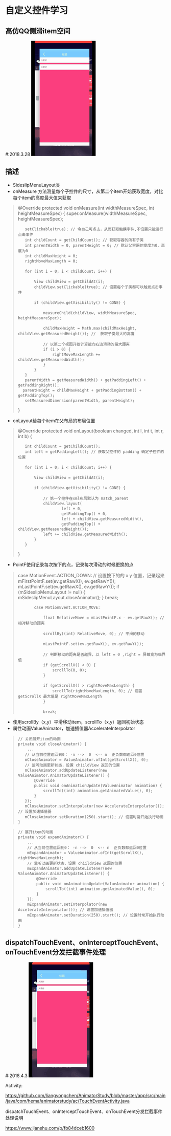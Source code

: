 自定义控件学习
======
## 高仿QQ侧滑item空间
#:2018.3.28
 ![](art/SideslipMenuLayout.gif)
## 描述

- SideslipMenuLayout类
- onMeasure 方法测量每个子控件的尺寸，从第二个item开始获取宽度，对比每个item的高度最大值来获取
>    @Override
>    protected void onMeasure(int widthMeasureSpec, int heightMeasureSpec) {
>        super.onMeasure(widthMeasureSpec, heightMeasureSpec);
>
>        setClickable(true); // 令自己可点击，从而获取触摸事件,不设置只能进行点击事件
>        int childCount = getChildCount(); // 获取容器的所有子类
>        int parentWidth = 0, parentHeight = 0; // 默认父容器的宽度为0，高度为0
>        int childMaxHeight = 0;
>        rightMoveMaxLength = 0;
>
>        for (int i = 0; i < childCount; i++) {
>
>            View childView = getChildAt(i);
>            childView.setClickable(true); // 设置每个子类都可以触发点击事件
>
>            if (childView.getVisibility() != GONE) {
>
>                measureChild(childView, widthMeasureSpec, heightMeasureSpec);
>
>                childMaxHeight = Math.max(childMaxHeight, childView.getMeasuredHeight()); //  获取子类最大的高度
>
>                // 以第二个视图开始计算能向右边滑动的最大距离
>                if (i > 0) {
>                    rightMoveMaxLength += childView.getMeasuredWidth();
>                }
>            }
>        }
>        parentWidth = getMeasuredWidth() + getPaddingLeft() + getPaddingRight();
>       parentHeight = childMaxHeight + getPaddingBottom() + getPaddingTop();
>        setMeasuredDimension(parentWidth, parentHeight);
>    }
- onLayout给每个item在父布局的布局位置
>    @Override
>    protected void onLayout(boolean changed, int l, int t, int r, int b) {
>
>        int childCount = getChildCount();
>        int left = getPaddingLeft(); // 获取父控件的 padding 确定子控件的位置
>
>        for (int i = 0; i < childCount; i++) {
>
>            View childView = getChildAt(i);
>
>            if (childView.getVisibility() != GONE) {
>
>                // 第一个控件在xml布局默认为 match_parent
>                childView.layout(
>                        left + 0,
>                        getPaddingTop() + 0,
>                        left + childView.getMeasuredWidth(),
>                        getPaddingTop() + childView.getMeasuredHeight());
>                left += childView.getMeasuredWidth();
>            }
>        }
>    }
- PointF使用记录每次按下的点，记录每次滑动的时候更换的点
> case MotionEvent.ACTION_DOWN:
>                // 设置按下的的 x y 位置，记录起来
>                mFirstPointF.set(ev.getRawX(), ev.getRawY());
>                mLastPointF.set(ev.getRawX(), ev.getRawY());
>                if (mSideslipMenuLayout != null) {
>                    mSideslipMenuLayout.closeAnimator();
>                }
>                break;
>
>            case MotionEvent.ACTION_MOVE:
>
>                float RelativeMove = mLastPointF.x - ev.getRawX(); // 相对移动的距离
>
>                scrollBy((int) RelativeMove, 0); // 平滑的移动
>
>                mLastPointF.set(ev.getRawX(), ev.getRawY());
>
>                // 判断移动的距离是否越界，以 left = 0 ,right = 屏幕宽为临界值
>                if (getScrollX() < 0) {
>                    scrollTo(0, 0);
>                }
>
>                if (getScrollX() > rightMoveMaxLength) {
>                    scrollTo(rightMoveMaxLength, 0); // 设置 getScrollX 最大值是 rightMoveMaxLength
>                }
>
>                break;

- 使用scrollBy（x,y）平滑移动item，scrollTo（x,y）返回初始状态
- 属性动画ValueAnimator，加速插值器AccelerateInterpolator
>     // 关闭展开item的动画
>     private void closeAnimator() {
>         ...
>        // 从当前位置返回到0： -n -->  0  <-- n  正负数都返回0位置
>        mCloseAnimator = ValueAnimator.ofInt(getScrollX(), 0);
>        // 监听动画更新状态，设置 chiildView 返回的位置
>        mCloseAnimator.addUpdateListener(new ValueAnimator.AnimatorUpdateListener() {
>            @Override
>            public void onAnimationUpdate(ValueAnimator animation) {
>                scrollTo((int) animation.getAnimatedValue(), 0);
>            }
>        });
>        mCloseAnimator.setInterpolator(new AccelerateInterpolator()); // 设置加速插值器
>        mCloseAnimator.setDuration(250).start(); // 设置时常开始执行动画
>     }

>     // 展开item的动画
>     private void expandAnimator() {
>         ...
>         // 从当前位置返回到0： -n -->  0  <-- n  正负数都返回0位置
>         mExpandAnimator = ValueAnimator.ofInt(getScrollX(), rightMoveMaxLength);
>         // 监听动画更新状态，设置 chiildView 返回的位置
>         mExpandAnimator.addUpdateListener(new ValueAnimator.AnimatorUpdateListener() {
>             @Override
>             public void onAnimationUpdate(ValueAnimator animation) {
>                 scrollTo((int) animation.getAnimatedValue(), 0);
>             }
>         });
>         mExpandAnimator.setInterpolator(new AccelerateInterpolator()); // 设置加速插值器
>         mExpandAnimator.setDuration(250).start(); // 设置时常开始执行动画
>     }


## dispatchTouchEvent、onInterceptTouchEvent、onTouchEvent分发拦截事件处理
#:2018.4.3
 ![](art/SideslipMenuLayout.gif)
 
 Activity:
 
 https://github.com/liangyongchen/AnimatorStudy/blob/master/app/src/main/java/com/hema/animatorstudy/ac/TouchEventActivity.java

dispatchTouchEvent、onInterceptTouchEvent、onTouchEvent分发拦截事件处理说明

 https://www.jianshu.com/p/fb84dceb1600










